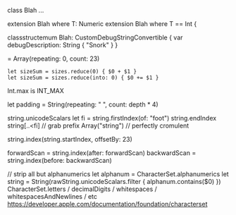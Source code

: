 
class Blah<T> ...

extension Blah where T: Numeric
extension Blah where T == Int {

classstructemum Blah: CustomDebugStringConvertible {
    var debugDescription: String {
        "Snork"
    }
}

= Array(repeating: 0, count: 23)

    let sizeSum = sizes.reduce(0) { $0 + $1 }
    let sizeSum = sizes.reduce(into: 0) { $0 += $1 }

Int.max is INT_MAX 

let padding = String(repeating: " ", count: depth * 4)

string.unicodeScalars
let fi = string.firstIndex(of: "foot")
string.endIndex
string[..<fi] // grab prefix
Array("string") // perfectly cromulent

string.index(string.startIndex, offsetBy: 23)

forwardScan = string.index(after: forwardScan)
backwardScan = string.index(before: backwardScan)


// strip all but alphanumerics
let alphanum = CharacterSet.alphanumerics
let string = String(rawString.unicodeScalars.filter { alphanum.contains($0) })
CharacterSet.letters / decimalDigits / whitespaces / whitespacesAndNewlines / etc
    https://developer.apple.com/documentation/foundation/characterset   
